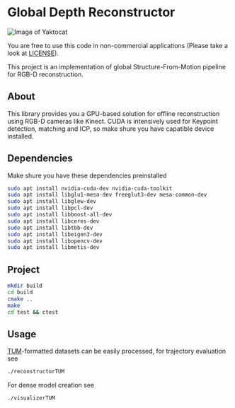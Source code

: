 Global Depth Reconstructor
===============================================
![Image of Yaktocat](https://drive.google.com/uc?export=view&id=1GC3GDO4HylncCDziv9ANbkMy_F1a4iMH)

You are free to use this code in non-commercial applications (Please take a look at [LICENSE](LICENSE)).

This project is an implementation of global Structure-From-Motion pipeline for RGB-D reconstruction.


About
--------
This library provides you a GPU-based solution for offline reconstruction using RGB-D cameras like Kinect. CUDA is intensively used for Keypoint detection, matching and ICP, so make shure you have capatible device installed.

## Dependencies

Make shure you have these dependencies preinstalled
```bash
sudo apt install nvidia-cuda-dev nvidia-cuda-toolkit
sudo apt install libglu1-mesa-dev freeglut3-dev mesa-common-dev
sudo apt install libglew-dev
sudo apt install libpcl-dev
sudo apt install libboost-all-dev
sudo apt install libceres-dev
sudo apt install libtbb-dev
sudo apt install libeigen3-dev
sudo apt install libopencv-dev
sudo apt install libmetis-dev
```


## Project

```bash
mkdir build
cd build
cmake ..
make
cd test && ctest
```

## Usage

[TUM](https://vision.in.tum.de/data/datasets/rgbd-dataset/download)-formatted datasets can be easily processed, for trajectory evaluation see 

```bash
./reconstructorTUM
```

For dense model creation see
```bash
./visualizerTUM
```

